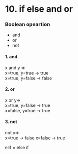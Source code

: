 # 10. if else and or

### Boolean opeartion

-   and
-   or
-   not

#### 1. and

x and y =><br>
x=true, y=true -> true<br>
x=true, y=false -> false

#### 2. or

x or y=><br>
x=true, y=false -> true<br>
x=false, y=true -> true

#### 3. not

not x=><br>
x=true -> false
x=false -> true

elif = else if
